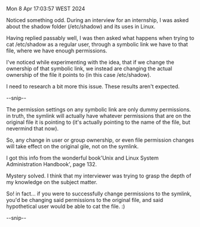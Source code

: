 Mon  8 Apr 17:03:57 WEST 2024

Noticed something odd. During an interview for an internship, I was asked about the shadow folder (/etc/shadow) and its uses in Linux.

Having replied passably well, I was then asked what happens when trying to cat /etc/shadow as a regular user, through a symbolic link we have to that file, where we have enough permissions.

I've noticed while experimenting with the idea, that if we change the ownership of that symbolic link, we instead are changing the actual ownership of the file it points to (in this case /etc/shadow).

I need to research a bit more this issue. These results aren't expected.

--snip--

The permission settings on any symbolic link are only dummy permissions. in truth, the symlink will actually have whatever permissions that are on the original file it is pointing to (it's actually pointing to the name of the file, but nevermind that now).

So, any change in user or group ownership, or even file permission changes will take effect on the original gile, not on the symlink.

I got this info from the wonderful book'Unix and Linux System Administration Handbook', page 132.

Mystery solved. I think that my interviewer was trying to grasp the depth of my knowledge on the subject matter.

So! in fact... if you were to successfully change permissions to the symlink, you'd be changing said permissions to the original file, and said hypothetical user would be able to cat the file. :)

--snip--